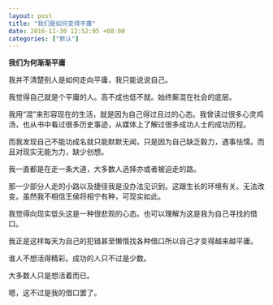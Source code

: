 ```yaml
---
layout: post
title: "我们是如何变得平庸"
date: 2016-11-30 12:52:05 +08:00
categories: ["默认"]
---
```


**我们为何渐渐平庸**

我并不清楚别人是如何走向平庸，我只能说说自己。

我觉得自己就是个平庸的人。高不成也低不就。始终厮混在社会的底层。

我用“混”来形容现在的生活，就是因为自己得过且过的心态。我曾读过很多心灵鸡汤，也从书中看过很多历史事迹，从媒体上了解过很多成功人士的成功历程。

而我发现自己不能功成名就只能默默无闻，只是因为自己缺乏毅力，遇事怯懦，而且对现实无能为力，缺少创想。

我一直都是在走一条大道，大多数人选择亦或者被迫走的路。

那一少部分人走的小路以及捷径我是没办法见识到。这跟生长的环境有关。无法改变。虽然我不相信王侯将相宁有种，可现实如此。

我觉得向现实低头这是一种很悲观的心态。也可以理解为这是我为自己寻找的借口。

我正是这样每天为自己的犯错甚至懒惰找各种借口所以自己才变得越来越平庸。

谁人不想活得精彩。成功的人只不过是少数。

大多数人只是想活着而已。

嗯，这不过是我的借口罢了。